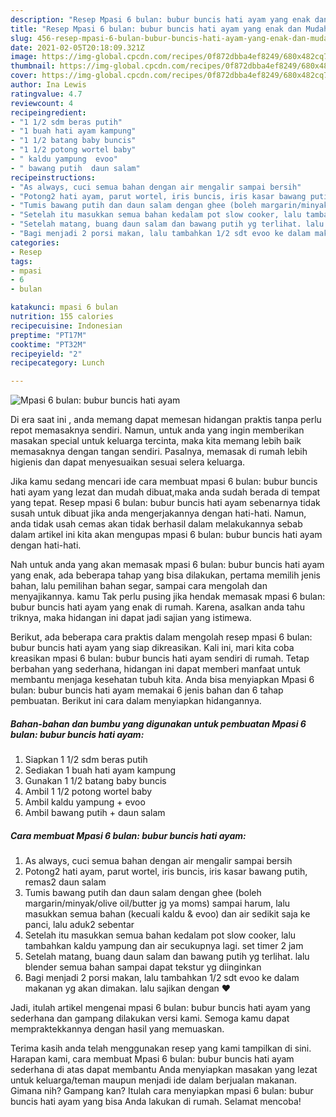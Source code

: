 ```yaml
---
description: "Resep Mpasi 6 bulan: bubur buncis hati ayam yang enak dan Mudah Dibuat"
title: "Resep Mpasi 6 bulan: bubur buncis hati ayam yang enak dan Mudah Dibuat"
slug: 456-resep-mpasi-6-bulan-bubur-buncis-hati-ayam-yang-enak-dan-mudah-dibuat
date: 2021-02-05T20:18:09.321Z
image: https://img-global.cpcdn.com/recipes/0f872dbba4ef8249/680x482cq70/mpasi-6-bulan-bubur-buncis-hati-ayam-foto-resep-utama.jpg
thumbnail: https://img-global.cpcdn.com/recipes/0f872dbba4ef8249/680x482cq70/mpasi-6-bulan-bubur-buncis-hati-ayam-foto-resep-utama.jpg
cover: https://img-global.cpcdn.com/recipes/0f872dbba4ef8249/680x482cq70/mpasi-6-bulan-bubur-buncis-hati-ayam-foto-resep-utama.jpg
author: Ina Lewis
ratingvalue: 4.7
reviewcount: 4
recipeingredient:
- "1 1/2 sdm beras putih"
- "1 buah hati ayam kampung"
- "1 1/2 batang baby buncis"
- "1 1/2 potong wortel baby"
- " kaldu yampung  evoo"
- " bawang putih  daun salam"
recipeinstructions:
- "As always, cuci semua bahan dengan air mengalir sampai bersih"
- "Potong2 hati ayam, parut wortel, iris buncis, iris kasar bawang putih, remas2 daun salam"
- "Tumis bawang putih dan daun salam dengan ghee (boleh margarin/minyak/olive oil/butter jg ya moms) sampai harum, lalu masukkan semua bahan (kecuali kaldu &amp; evoo) dan air sedikit saja ke panci, lalu aduk2 sebentar"
- "Setelah itu masukkan semua bahan kedalam pot slow cooker, lalu tambahkan kaldu yampung dan air secukupnya lagi. set timer 2 jam"
- "Setelah matang, buang daun salam dan bawang putih yg terlihat. lalu blender semua bahan sampai dapat tekstur yg diinginkan"
- "Bagi menjadi 2 porsi makan, lalu tambahkan 1/2 sdt evoo ke dalam makanan yg akan dimakan. lalu sajikan dengan ❤️"
categories:
- Resep
tags:
- mpasi
- 6
- bulan

katakunci: mpasi 6 bulan 
nutrition: 155 calories
recipecuisine: Indonesian
preptime: "PT17M"
cooktime: "PT32M"
recipeyield: "2"
recipecategory: Lunch

---
```



![Mpasi 6 bulan: bubur buncis hati ayam](https://img-global.cpcdn.com/recipes/0f872dbba4ef8249/680x482cq70/mpasi-6-bulan-bubur-buncis-hati-ayam-foto-resep-utama.jpg)

Di era  saat ini , anda memang dapat memesan hidangan praktis tanpa perlu repot memasaknya sendiri. Namun, untuk anda yang ingin memberikan masakan special untuk keluarga tercinta, maka kita memang lebih baik memasaknya dengan tangan sendiri. Pasalnya, memasak di rumah lebih higienis dan dapat menyesuaikan sesuai selera keluarga.

Jika kamu sedang mencari ide cara membuat mpasi 6 bulan: bubur buncis hati ayam yang lezat dan mudah dibuat,maka anda sudah berada di tempat yang tepat. Resep mpasi 6 bulan: bubur buncis hati ayam  sebenarnya tidak susah untuk dibuat jika anda mengerjakannya dengan hati-hati. Namun, anda tidak usah cemas akan tidak berhasil dalam melakukannya 
sebab dalam artikel ini kita akan mengupas mpasi 6 bulan: bubur buncis hati ayam dengan hati-hati.  



Nah untuk anda yang akan memasak mpasi 6 bulan: bubur buncis hati ayam yang enak, ada beberapa tahap yang bisa dilakukan, pertama memilih jenis bahan, lalu pemilihan bahan segar, sampai cara mengolah dan menyajikannya. kamu Tak perlu pusing jika hendak memasak mpasi 6 bulan: bubur buncis hati ayam yang enak di rumah. Karena, asalkan anda  tahu triknya, maka hidangan ini dapat jadi sajian yang istimewa.

Berikut, ada beberapa cara praktis  dalam mengolah resep mpasi 6 bulan: bubur buncis hati ayam yang siap dikreasikan. Kali ini, mari kita coba kreasikan mpasi 6 bulan: bubur buncis hati ayam sendiri di rumah. Tetap berbahan yang sederhana, hidangan ini dapat memberi manfaat untuk membantu menjaga kesehatan tubuh kita. Anda bisa menyiapkan Mpasi 6 bulan: bubur buncis hati ayam memakai 6 jenis bahan dan 6 tahap pembuatan. Berikut ini cara dalam menyiapkan hidangannya.

<!--inarticleads1-->

##### Bahan-bahan dan bumbu yang digunakan untuk pembuatan Mpasi 6 bulan: bubur buncis hati ayam:

1. Siapkan 1 1/2 sdm beras putih
1. Sediakan 1 buah hati ayam kampung
1. Gunakan 1 1/2 batang baby buncis
1. Ambil 1 1/2 potong wortel baby
1. Ambil  kaldu yampung + evoo
1. Ambil  bawang putih + daun salam




<!--inarticleads2-->

##### Cara membuat Mpasi 6 bulan: bubur buncis hati ayam:

1. As always, cuci semua bahan dengan air mengalir sampai bersih
1. Potong2 hati ayam, parut wortel, iris buncis, iris kasar bawang putih, remas2 daun salam
1. Tumis bawang putih dan daun salam dengan ghee (boleh margarin/minyak/olive oil/butter jg ya moms) sampai harum, lalu masukkan semua bahan (kecuali kaldu &amp; evoo) dan air sedikit saja ke panci, lalu aduk2 sebentar
1. Setelah itu masukkan semua bahan kedalam pot slow cooker, lalu tambahkan kaldu yampung dan air secukupnya lagi. set timer 2 jam
1. Setelah matang, buang daun salam dan bawang putih yg terlihat. lalu blender semua bahan sampai dapat tekstur yg diinginkan
1. Bagi menjadi 2 porsi makan, lalu tambahkan 1/2 sdt evoo ke dalam makanan yg akan dimakan. lalu sajikan dengan ❤️




Jadi, itulah artikel mengenai  mpasi 6 bulan: bubur buncis hati ayam  yang sederhana dan gampang dilakukan versi kami. Semoga kamu dapat mempraktekkannya dengan hasil yang memuaskan. 

Terima kasih anda telah menggunakan resep yang kami tampilkan di sini. Harapan kami, cara membuat  Mpasi 6 bulan: bubur buncis hati ayam sederhana di atas dapat membantu Anda menyiapkan masakan yang lezat untuk keluarga/teman maupun menjadi ide dalam berjualan makanan. Gimana nih? Gampang kan? Itulah cara menyiapkan mpasi 6 bulan: bubur buncis hati ayam yang bisa Anda lakukan di rumah. Selamat mencoba!

